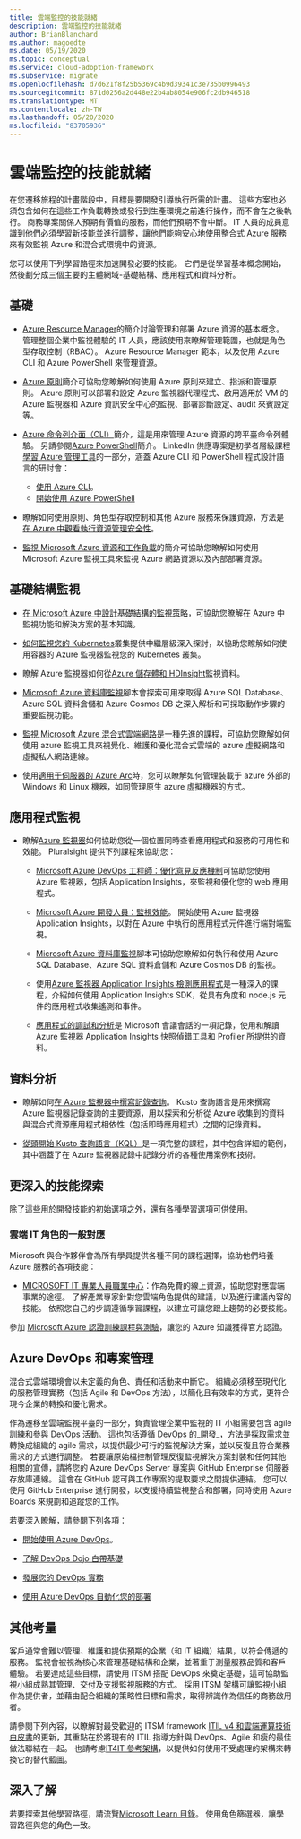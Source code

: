 ```yaml
---
title: 雲端監控的技能就緒
description: 雲端監控的技能就緒
author: BrianBlanchard
ms.author: magoedte
ms.date: 05/19/2020
ms.topic: conceptual
ms.service: cloud-adoption-framework
ms.subservice: migrate
ms.openlocfilehash: d7d621f8f25b5369c4b9d39341c3e735b0996493
ms.sourcegitcommit: 871d0256a2d448e22b4ab8054e906fc2db946518
ms.translationtype: MT
ms.contentlocale: zh-TW
ms.lasthandoff: 05/20/2020
ms.locfileid: "83705936"
---
```

<!-- cSpell:ignore kusto ITIL -->

# <a name="skills-readiness-for-cloud-monitoring"></a>雲端監控的技能就緒

在您遷移旅程的計畫階段中，目標是要開發引導執行所需的計畫。 這些方案也必須包含如何在這些工作負載轉換或發行到生產環境之前進行操作，而不會在之後執行。 商務專案關係人預期有價值的服務，而他們預期不會中斷。 IT 人員的成員意識到他們必須學習新技能並進行調整，讓他們能夠安心地使用整合式 Azure 服務來有效監視 Azure 和混合式環境中的資源。

您可以使用下列學習路徑來加速開發必要的技能。 它們是從學習基本概念開始，然後劃分成三個主要的主體網域-基礎結構、應用程式和資料分析。  

## <a name="fundamentals"></a>基礎

- [Azure Resource Manager](https://docs.microsoft.com/azure/azure-resource-manager/management/overview)的簡介討論管理和部署 Azure 資源的基本概念。 管理整個企業中監視體驗的 IT 人員，應該使用來瞭解管理範圍，也就是角色型存取控制（RBAC）。 Azure Resource Manager 範本，以及使用 Azure CLI 和 Azure PowerShell 來管理資源。

- [Azure 原則](https://docs.microsoft.com/azure/governance/policy/overview)簡介可協助您瞭解如何使用 Azure 原則來建立、指派和管理原則。 Azure 原則可以部署和設定 Azure 監視器代理程式、啟用適用於 VM 的 Azure 監視器和 Azure 資訊安全中心的監視、部署診斷設定、audit 來賓設定等。

- [Azure 命令列介面（CLI）](https://docs.microsoft.com/cli/azure/get-started-with-azure-cli?view=azure-cli-latest)簡介，這是用來管理 Azure 資源的跨平臺命令列體驗。 另請參閱[Azure PowerShell](https://docs.microsoft.com/powershell/azure/?view=azps-3.6.1)簡介。 LinkedIn 供應專案是初學者層級課程[學習 Azure 管理工具](https://www.linkedin.com/learning/learning-azure-management-tools)的一部分，涵蓋 Azure CLI 和 PowerShell 程式設計語言的研討會：

  - [使用 Azure CLI](https://www.linkedin.com/learning/learning-azure-management-tools/use-the-azure-cli)。
  - [開始使用 Azure PowerShell](https://www.linkedin.com/learning/learning-azure-management-tools/understand-azure-powershell)

- 瞭解如何使用原則、角色型存取控制和其他 Azure 服務來保護資源，方法是[在 Azure 中觀看執行資源管理安全性](https://docs.microsoft.com/learn/paths/implement-resource-mgmt-security)。

- [監視 Microsoft Azure 資源和工作負載](https://app.pluralsight.com/library/courses/microsoft-azure-resources-workloads-monitoring-update/table-of-contents)的簡介可協助您瞭解如何使用 Microsoft Azure 監視工具來監視 Azure 網路資源以及內部部署資源。

## <a name="infrastructure-monitoring"></a>基礎結構監視

- [在 Microsoft Azure 中設計基礎結構的監視策略](https://www.pluralsight.com/courses/microsoft-azure-monitoring-strategy-infrastructure-design-update)，可協助您瞭解在 Azure 中監視功能和解決方案的基本知識。 

- [如何監視您的 Kubernetes](https://www.youtube.com/watch?time_continue=3&v=RjsNmapggPU&feature=emb_logo)叢集提供中繼層級深入探討，以協助您瞭解如何使用容器的 Azure 監視器監視您的 Kubernetes 叢集。

- 瞭解 Azure 監視器如何從[Azure 儲存體和 HDInsight](https://www.pluralsight.com/courses/microsoft-azure-data-storage-monitoring)監視資料。

- [Microsoft Azure 資料庫監視](https://www.pluralsight.com/courses/microsoft-azure-database-playbook-monitoring)腳本會探索可用來取得 Azure SQL Database、Azure SQL 資料倉儲和 Azure Cosmos DB 之深入解析和可採取動作步驟的重要監視功能。

- [監視 Microsoft Azure 混合式雲端網路](https://www.pluralsight.com/courses/microsoft-azure-hybrid-cloud-networks-monitoring)是一種先進的課程，可協助您瞭解如何使用 azure 監視工具來視覺化、維護和優化混合式雲端的 azure 虛擬網路和虛擬私人網路連線。

- 使用[適用于伺服器的 Azure Arc](https://docs.microsoft.com/azure/azure-arc/servers/overview)時，您可以瞭解如何管理裝載于 azure 外部的 Windows 和 Linux 機器，如同管理原生 azure 虛擬機器的方式。

## <a name="application-monitoring"></a>應用程式監視

- 瞭解[Azure 監視器](https://docs.microsoft.com/azure/azure-monitor/overview)如何協助您從一個位置同時查看應用程式和服務的可用性和效能。 Pluralsight 提供下列課程來協助您：

  - [Microsoft Azure DevOps 工程師：優化意見反應機制](https://www.pluralsight.com/courses/microsoft-azure-optimize-feedback-mechanisms)可協助您使用 Azure 監視器，包括 Application Insights，來監視和優化您的 web 應用程式。

  - [Microsoft Azure 開發人員：監視效能](https://app.pluralsight.com/library/courses/microsoft-azure-performance-monitoring)。 開始使用 Azure 監視器 Application Insights，以對在 Azure 中執行的應用程式元件進行端對端監視。
  
  - [Microsoft Azure 資料庫監視](https://www.pluralsight.com/courses/microsoft-azure-database-playbook-monitoring)腳本可協助您瞭解如何執行和使用 Azure SQL Database、Azure SQL 資料倉儲和 Azure Cosmos DB 的監視。

  - 使用[Azure 監視器 Application Insights 檢測應用程式](https://app.pluralsight.com/library/courses/microsoft-azure-application-insights-web-application-instrument)是一種深入的課程，介紹如何使用 Application Insights SDK，從具有角度和 node.js 元件的應用程式收集遙測和事件。

  - [應用程式的調試和分析](https://www.pluralsight.com/courses/devintersection-azureai-session-31)是 Microsoft 會議會話的一項記錄，使用和解讀 Azure 監視器 Application Insights 快照偵錯工具和 Profiler 所提供的資料。

## <a name="data-analysis"></a>資料分析

- 瞭解如何[在 Azure 監視器中撰寫記錄查詢](https://docs.microsoft.com/azure/azure-monitor/log-query/get-started-queries)。 Kusto 查詢語言是用來撰寫 Azure 監視器記錄查詢的主要資源，用以探索和分析從 Azure 收集到的資料與混合式資源應用程式相依性（包括即時應用程式）之間的記錄資料。 

- [從頭開始 Kusto 查詢語言（KQL）](https://www.pluralsight.com/courses/kusto-query-language-kql-from-scratch)是一項完整的課程，其中包含詳細的範例，其中涵蓋了在 Azure 監視器記錄中記錄分析的各種使用案例和技術。 

## <a name="deeper-skills-exploration"></a>更深入的技能探索

除了這些用於開發技能的初始選項之外，還有各種學習選項可供使用。

### <a name="typical-mappings-of-cloud-it-roles"></a>雲端 IT 角色的一般對應

Microsoft 與合作夥伴會為所有學員提供各種不同的課程選擇，協助他們培養 Azure 服務的各項技能：

- [MICROSOFT IT 專業人員職業中心](https://www.microsoft.com/itpro)：作為免費的線上資源，協助您對應雲端事業的途徑。 了解產業專家針對您雲端角色提供的建議，以及進行建議內容的技能。 依照您自己的步調遵循學習課程，以建立可讓您跟上趨勢的必要技能。

參加 [Microsoft Azure 認證訓練課程與測驗]( https://www.microsoft.com/learning/certification-overview.aspx)，讓您的 Azure 知識獲得官方認證。

## <a name="azure-devops-and-project-management"></a>Azure DevOps 和專案管理

混合式雲端環境會以未定義的角色、責任和活動來中斷它。 組織必須移至現代化的服務管理實務（包括 Agile 和 DevOps 方法），以簡化且有效率的方式，更符合現今企業的轉換和優化需求。

作為遷移至雲端監視平臺的一部分，負責管理企業中監視的 IT 小組需要包含 agile 訓練和參與 DevOps 活動。 這也包括遵循 DevOps 的_開發_，方法是採取需求並轉換成組織的 agile 需求，以提供最少可行的監視解決方案，並以反復且符合業務需求的方式進行調整。 若要讓原始檔控制管理反復監視解決方案封裝和任何其他相關的宣傳，請將您的 Azure DevOps Server 專案與 GitHub Enterprise 伺服器存放庫連線。 這會在 GitHub 認可與工作專案的提取要求之間提供連結。 您可以使用 GitHub Enterprise 進行開發，以支援持續監視整合和部署，同時使用 Azure Boards 來規劃和追蹤您的工作。

若要深入瞭解，請參閱下列各項：

- [開始使用 Azure DevOps](https://docs.microsoft.com/learn/modules/get-started-with-devops)。

- [了解 DevOps Dojo 白帶基礎](https://docs.microsoft.com/learn/paths/devops-dojo-white-belt-foundation)

- [發展您的 DevOps 實務](https://docs.microsoft.com/learn/paths/evolve-your-devops-practices)

- [使用 Azure DevOps 自動化您的部署](https://docs.microsoft.com/learn/paths/automate-deployments-azure-devops)

## <a name="other-considerations"></a>其他考量

客戶通常會難以管理、維護和提供預期的企業（和 IT 組織）結果，以符合傳遞的服務。 監視會被視為核心來管理基礎結構和企業，並著重于測量服務品質和客戶體驗。 若要達成這些目標，請使用 ITSM 搭配 DevOps 來奠定基礎，這可協助監視小組成熟其管理、交付及支援監視服務的方式。 採用 ITSM 架構可讓監視小組作為提供者，並藉由配合組織的策略性目標和需求，取得辨識作為信任的商務啟用者。

請參閱下列內容，以瞭解對最受歡迎的 ITSM framework [ITIL v4 和雲端運算技術白皮書](https://www.axelos.com/case-studies-and-white-papers/itil-4-and-the-cloud)的更新，其重點在於將現有的 ITIL 指導方針與 DevOps、Agile 和瘦的最佳做法聯結在一起。 也請考慮[IT4IT 參考架構](https://www.opengroup.org/it4it)，以提供如何使用不受處理的架構來轉換它的替代藍圖。

## <a name="learn-more"></a>深入了解

若要探索其他學習路徑，請流覽[Microsoft Learn 目錄](https://docs.microsoft.com/learn/browse)。 使用角色篩選器，讓學習路徑與您的角色一致。
